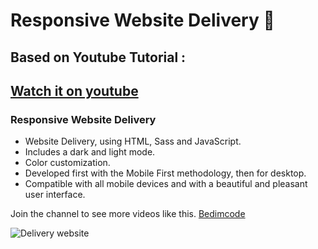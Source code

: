 # Responsive Website Delivery 🚚
## Based on Youtube Tutorial :
## [Watch it on youtube](https://youtu.be/xOQU3YNHxJc)
### Responsive Website Delivery

- Website Delivery, using HTML, Sass and JavaScript.
- Includes a dark and light mode.
- Color customization. 
- Developed first with the Mobile First methodology, then for desktop.
- Compatible with all mobile devices and with a beautiful and pleasant user interface.

Join the channel to see more videos like this. [Bedimcode](https://www.youtube.com/c/Bedimcode)

![Delivery website](/preview.png)
